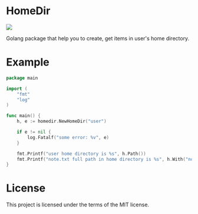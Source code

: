 HomeDir
======

![](https://github.com/chonla/homedir/workflows/Go/badge.svg)

Golang package that help you to create, get items in user's home directory.

# Example

```go
package main

import (
    "fmt"
    "log"
)

func main() {
    h, e := homedir.NewHomeDir("user")

    if e != nil {
        log.Fatalf("some error: %v", e)
    }

    fmt.Printf("user home directory is %s", h.Path())
    fmt.Printf("note.txt full path in home directory is %s", h.With("note.txt))
}
```

# License

This project is licensed under the terms of the MIT license.